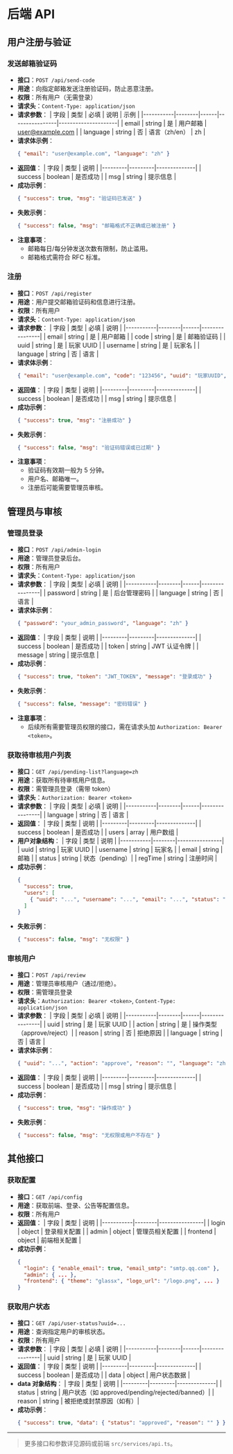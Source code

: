 # 后端 API

## 用户注册与验证

### 发送邮箱验证码
- **接口**：`POST /api/send-code`
- **用途**：向指定邮箱发送注册验证码，防止恶意注册。
- **权限**：所有用户（无需登录）
- **请求头**：`Content-Type: application/json`
- **请求参数**：
  | 字段      | 类型   | 必填 | 说明           | 示例                |
  |-----------|--------|------|----------------|---------------------|
  | email     | string | 是   | 用户邮箱       | user@example.com    |
  | language  | string | 否   | 语言（zh/en）  | zh                  |
- **请求体示例**：
  ```json
  { "email": "user@example.com", "language": "zh" }
  ```
- **返回值**：
  | 字段    | 类型    | 说明         |
  |---------|---------|--------------|
  | success | boolean | 是否成功     |
  | msg     | string  | 提示信息     |
- **成功示例**：
  ```json
  { "success": true, "msg": "验证码已发送" }
  ```
- **失败示例**：
  ```json
  { "success": false, "msg": "邮箱格式不正确或已被注册" }
  ```
- **注意事项**：
  - 邮箱每日/每分钟发送次数有限制，防止滥用。
  - 邮箱格式需符合 RFC 标准。

### 注册
- **接口**：`POST /api/register`
- **用途**：用户提交邮箱验证码和信息进行注册。
- **权限**：所有用户
- **请求头**：`Content-Type: application/json`
- **请求参数**：
  | 字段      | 类型   | 必填 | 说明           |
  |-----------|--------|------|----------------|
  | email     | string | 是   | 用户邮箱       |
  | code      | string | 是   | 邮箱验证码     |
  | uuid      | string | 是   | 玩家 UUID      |
  | username  | string | 是   | 玩家名         |
  | language  | string | 否   | 语言           |
- **请求体示例**：
  ```json
  { "email": "user@example.com", "code": "123456", "uuid": "玩家UUID", "username": "玩家名", "language": "zh" }
  ```
- **返回值**：
  | 字段    | 类型    | 说明         |
  |---------|---------|--------------|
  | success | boolean | 是否成功     |
  | msg     | string  | 提示信息     |
- **成功示例**：
  ```json
  { "success": true, "msg": "注册成功" }
  ```
- **失败示例**：
  ```json
  { "success": false, "msg": "验证码错误或已过期" }
  ```
- **注意事项**：
  - 验证码有效期一般为 5 分钟。
  - 用户名、邮箱唯一。
  - 注册后可能需要管理员审核。

## 管理员与审核

### 管理员登录
- **接口**：`POST /api/admin-login`
- **用途**：管理员登录后台。
- **权限**：所有用户
- **请求头**：`Content-Type: application/json`
- **请求参数**：
  | 字段      | 类型   | 必填 | 说明           |
  |-----------|--------|------|----------------|
  | password  | string | 是   | 后台管理密码   |
  | language  | string | 否   | 语言           |
- **请求体示例**：
  ```json
  { "password": "your_admin_password", "language": "zh" }
  ```
- **返回值**：
  | 字段    | 类型    | 说明         |
  |---------|---------|--------------|
  | success | boolean | 是否成功     |
  | token   | string  | JWT 认证令牌 |
  | message | string  | 提示信息     |
- **成功示例**：
  ```json
  { "success": true, "token": "JWT_TOKEN", "message": "登录成功" }
  ```
- **失败示例**：
  ```json
  { "success": false, "message": "密码错误" }
  ```
- **注意事项**：
  - 后续所有需要管理员权限的接口，需在请求头加 `Authorization: Bearer <token>`。

### 获取待审核用户列表
- **接口**：`GET /api/pending-list?language=zh`
- **用途**：获取所有待审核用户信息。
- **权限**：需管理员登录（需带 token）
- **请求头**：`Authorization: Bearer <token>`
- **请求参数**：
  | 字段      | 类型   | 必填 | 说明           |
  |-----------|--------|------|----------------|
  | language  | string | 否   | 语言           |
- **返回值**：
  | 字段    | 类型    | 说明         |
  |---------|---------|--------------|
  | success | boolean | 是否成功     |
  | users   | array   | 用户数组     |
- **用户对象结构**：
  | 字段      | 类型   | 说明           |
  |-----------|--------|----------------|
  | uuid      | string | 玩家 UUID      |
  | username  | string | 玩家名         |
  | email     | string | 邮箱           |
  | status    | string | 状态（pending）|
  | regTime   | string | 注册时间       |
- **成功示例**：
  ```json
  {
    "success": true,
    "users": [
      { "uuid": "...", "username": "...", "email": "...", "status": "pending", "regTime": "..." }
    ]
  }
  ```
- **失败示例**：
  ```json
  { "success": false, "msg": "无权限" }
  ```

### 审核用户
- **接口**：`POST /api/review`
- **用途**：管理员审核用户（通过/拒绝）。
- **权限**：需管理员登录
- **请求头**：`Authorization: Bearer <token>`, `Content-Type: application/json`
- **请求参数**：
  | 字段      | 类型   | 必填 | 说明           |
  |-----------|--------|------|----------------|
  | uuid      | string | 是   | 玩家 UUID      |
  | action    | string | 是   | 操作类型（approve/reject）|
  | reason    | string | 否   | 拒绝原因       |
  | language  | string | 否   | 语言           |
- **请求体示例**：
  ```json
  { "uuid": "...", "action": "approve", "reason": "", "language": "zh" }
  ```
- **返回值**：
  | 字段    | 类型    | 说明         |
  |---------|---------|--------------|
  | success | boolean | 是否成功     |
  | msg     | string  | 提示信息     |
- **成功示例**：
  ```json
  { "success": true, "msg": "操作成功" }
  ```
- **失败示例**：
  ```json
  { "success": false, "msg": "无权限或用户不存在" }
  ```

## 其他接口

### 获取配置
- **接口**：`GET /api/config`
- **用途**：获取前端、登录、公告等配置信息。
- **权限**：所有用户
- **返回值**：
  | 字段      | 类型   | 说明           |
  |-----------|--------|----------------|
  | login     | object | 登录相关配置   |
  | admin     | object | 管理员相关配置 |
  | frontend  | object | 前端相关配置   |
- **成功示例**：
  ```json
  {
    "login": { "enable_email": true, "email_smtp": "smtp.qq.com" },
    "admin": { ... },
    "frontend": { "theme": "glassx", "logo_url": "/logo.png", ... }
  }
  ```

### 获取用户状态
- **接口**：`GET /api/user-status?uuid=...`
- **用途**：查询指定用户的审核状态。
- **权限**：所有用户
- **请求参数**：
  | 字段      | 类型   | 必填 | 说明           |
  |-----------|--------|------|----------------|
  | uuid      | string | 是   | 玩家 UUID      |
- **返回值**：
  | 字段    | 类型    | 说明         |
  |---------|---------|--------------|
  | success | boolean | 是否成功     |
  | data    | object  | 用户状态数据 |
- **data 对象结构**：
  | 字段    | 类型    | 说明         |
  |---------|---------|--------------|
  | status  | string  | 用户状态（如 approved/pending/rejected/banned）|
  | reason  | string  | 被拒绝或封禁原因（如有）|
- **成功示例**：
  ```json
  { "success": true, "data": { "status": "approved", "reason": "" } }
  ```

---

> 更多接口和参数详见源码或前端 `src/services/api.ts`。 